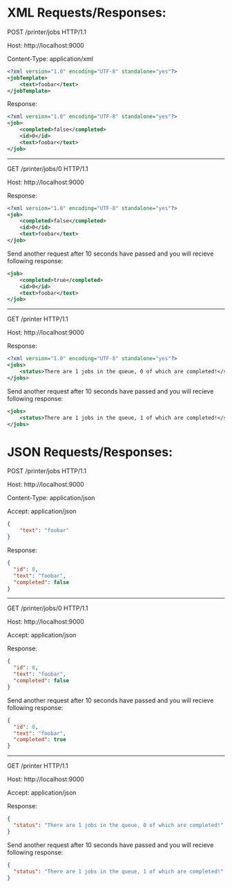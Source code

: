XML Requests/Responses:
=======================

POST /printer/jobs HTTP/1.1

Host: http://localhost:9000

Content-Type: application/xml

```xml
<?xml version="1.0" encoding="UTF-8" standalone="yes"?>
<jobTemplate>
    <text>foobar</text>
</jobTemplate>
```

Response:

```xml
<?xml version="1.0" encoding="UTF-8" standalone="yes"?>
<job>
    <completed>false</completed>
    <id>0</id>
    <text>foobar</text>
</job>
```

---

GET /printer/jobs/0 HTTP/1.1

Host: http://localhost:9000

Response:

```xml
<?xml version="1.0" encoding="UTF-8" standalone="yes"?>
<job>
    <completed>false</completed>
    <id>0</id>
    <text>foobar</text>
</job>
```

Send another request after 10 seconds have passed and you will recieve following response:

```xml
<job>
    <completed>true</completed>
    <id>0</id>
    <text>foobar</text>
</job>
```

---

GET /printer HTTP/1.1

Host: http://localhost:9000

Response:

```xml
<?xml version="1.0" encoding="UTF-8" standalone="yes"?>
<jobs>
    <status>There are 1 jobs in the queue, 0 of which are completed!</status>
</jobs>
```

Send another request after 10 seconds have passed and you will recieve following response:

```xml
<jobs>
    <status>There are 1 jobs in the queue, 1 of which are completed!</status>
</jobs>
```

JSON Requests/Responses:
========================

POST /printer/jobs HTTP/1.1

Host: http://localhost:9000

Content-Type: application/json

Accept: application/json

```json
{
    "text": "foobar"
}
```

Response:

```json
{
  "id": 0,
  "text": "foobar",
  "completed": false
}
```

---

GET /printer/jobs/0 HTTP/1.1

Host: http://localhost:9000

Accept: application/json

Response:

```json
{
  "id": 0,
  "text": "foobar",
  "completed": false
}
```

Send another request after 10 seconds have passed and you will recieve following response:

```json
{
  "id": 0,
  "text": "foobar",
  "completed": true
}
```

---

GET /printer HTTP/1.1

Host: http://localhost:9000

Accept: application/json

Response:

```json
{
  "status": "There are 1 jobs in the queue, 0 of which are completed!"
}
```

Send another request after 10 seconds have passed and you will recieve following response:

```json
{
  "status": "There are 1 jobs in the queue, 1 of which are completed!"
}
```
